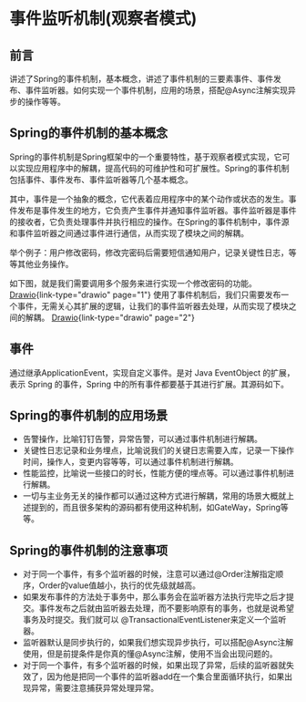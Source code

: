 # 事件监听机制(观察者模式)

## 前言
讲述了Spring的事件机制，基本概念，讲述了事件机制的三要素事件、事件发布、事件监听器。如何实现一个事件机制，应用的场景，搭配@Async注解实现异步的操作等等。
## Spring的事件机制的基本概念
Spring的事件机制是Spring框架中的一个重要特性，基于观察者模式实现，它可以实现应用程序中的解耦，提高代码的可维护性和可扩展性。Spring的事件机制包括事件、事件发布、事件监听器等几个基本概念。

其中，事件是一个抽象的概念，它代表着应用程序中的某个动作或状态的发生。事件发布是事件发生的地方，它负责产生事件并通知事件监听器。事件监听器是事件的接收者，它负责处理事件并执行相应的操作。在Spring的事件机制中，事件源和事件监听器之间通过事件进行通信，从而实现了模块之间的解耦。

举个例子：用户修改密码，修改完密码后需要短信通知用户，记录关键性日志，等等其他业务操作。

如下图，就是我们需要调用多个服务来进行实现一个修改密码的功能。
[Drawio](./README.drawio){link-type="drawio"  page="1"}
使用了事件机制后，我们只需要发布一个事件，无需关心其扩展的逻辑，让我们的事件监听器去处理，从而实现了模块之间的解耦。
[Drawio](./README.drawio){link-type="drawio"  page="2"}
## 事件
通过继承ApplicationEvent，实现自定义事件。是对 Java EventObject 的扩展，表示 Spring 的事件，Spring 中的所有事件都要基于其进行扩展。其源码如下。

## Spring的事件机制的应用场景
- 告警操作，比喻钉钉告警，异常告警，可以通过事件机制进行解耦。
- 关键性日志记录和业务埋点，比喻说我们的关键日志需要入库，记录一下操作时间，操作人，变更内容等等，可以通过事件机制进行解耦。
- 性能监控，比喻说一些接口的时长，性能方便的埋点等。可以通过事件机制进行解耦。
- 一切与主业务无关的操作都可以通过这种方式进行解耦，常用的场景大概就上述提到的，而且很多架构的源码都有使用这种机制，如GateWay，Spring等等。

## Spring的事件机制的注意事项
- 对于同一个事件，有多个监听器的时候，注意可以通过@Order注解指定顺序，Order的value值越小，执行的优先级就越高。
- 如果发布事件的方法处于事务中，那么事务会在监听器方法执行完毕之后才提交。事件发布之后就由监听器去处理，而不要影响原有的事务，也就是说希望事务及时提交。我们就可以 @TransactionalEventListener来定义一个监听器。
- 监听器默认是同步执行的，如果我们想实现异步执行，可以搭配@Async注解使用，但是前提条件是你真的懂@Async注解，使用不当会出现问题的。
- 对于同一个事件，有多个监听器的时候，如果出现了异常，后续的监听器就失效了，因为他是把同一个事件的监听器add在一个集合里面循环执行，如果出现异常，需要注意捕获异常处理异常。